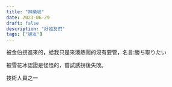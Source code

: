 ```yaml
---
title: "神樂坂"
date: 2023-06-29
draft: false
description: "好姬友們"
tags: ["姬友"]
---
```


被金伯拐進來的，蛤我只是來湊熱鬧的沒有要管，名言:勝ち取りたい

被雪花冰認證是怪怪的，嘗試誘拐後失敗。

技術人員之一